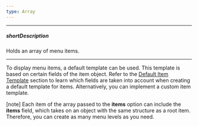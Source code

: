 ```yaml
---
type: Array
---
```

---
##### shortDescription
Holds an array of menu items.

---
To display menu items, a default template can be used. This template is based on certain fields of the item object. Refer to the [Default Item Template](/api-reference/10%20UI%20Widgets/dxMenuBase/5%20Default%20Item%20Template '{basewidgetpath}/Default_Item_Template/') section to learn which fields are taken into account when creating a default template for items. Alternatively, you can implement a custom item template. 

[note] Each item of the array passed to the **items** option can include the **items** field, which takes on an object with the same structure as a root item. Therefore, you can create as many menu levels as you need.